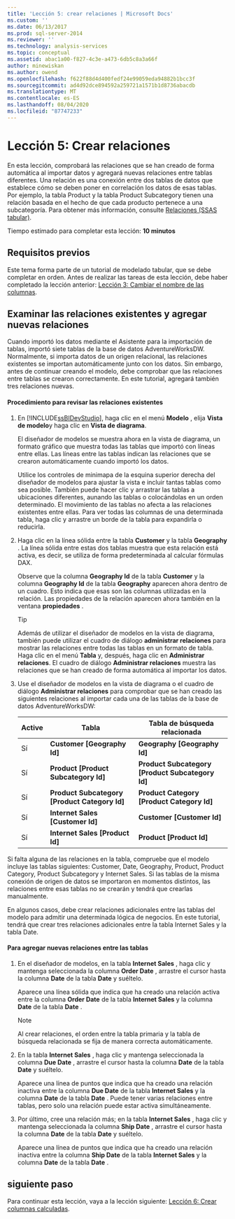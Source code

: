 ```yaml
---
title: 'Lección 5: crear relaciones | Microsoft Docs'
ms.custom: ''
ms.date: 06/13/2017
ms.prod: sql-server-2014
ms.reviewer: ''
ms.technology: analysis-services
ms.topic: conceptual
ms.assetid: abac1a00-f827-4c3e-a473-6db5c8a3a66f
author: minewiskan
ms.author: owend
ms.openlocfilehash: f622f88d4d400fedf24e99059eda94882b1bcc3f
ms.sourcegitcommit: ad4d92dce894592a259721a1571b1d8736abacdb
ms.translationtype: MT
ms.contentlocale: es-ES
ms.lasthandoff: 08/04/2020
ms.locfileid: "87747233"
---
```

# <a name="lesson-5-create-relationships"></a>Lección 5: Crear relaciones
  En esta lección, comprobará las relaciones que se han creado de forma automática al importar datos y agregará nuevas relaciones entre tablas diferentes. Una relación es una conexión entre dos tablas de datos que establece cómo se deben poner en correlación los datos de esas tablas. Por ejemplo, la tabla Product y la tabla Product Subcategory tienen una relación basada en el hecho de que cada producto pertenece a una subcategoría. Para obtener más información, consulte [Relaciones &#40;SSAS tabular&#41;](tabular-models/relationships-ssas-tabular.md).  
  
 Tiempo estimado para completar esta lección: **10 minutos**  
  
## <a name="prerequisites"></a>Requisitos previos  
 Este tema forma parte de un tutorial de modelado tabular, que se debe completar en orden. Antes de realizar las tareas de esta lección, debe haber completado la lección anterior: [Lección 3: Cambiar el nombre de las columnas](rename-columns.md).  
  
## <a name="review-existing-relationships-and-add-new-relationships"></a>Examinar las relaciones existentes y agregar nuevas relaciones  
 Cuando importó los datos mediante el Asistente para la importación de tablas, importó siete tablas de la base de datos AdventureWorksDW. Normalmente, si importa datos de un origen relacional, las relaciones existentes se importan automáticamente junto con los datos. Sin embargo, antes de continuar creando el modelo, debe comprobar que las relaciones entre tablas se crearon correctamente. En este tutorial, agregará también tres relaciones nuevas.  
  
#### <a name="to-review-existing-relationships"></a>Procedimiento para revisar las relaciones existentes  
  
1.  En [!INCLUDE[ssBIDevStudio](../includes/ssbidevstudio-md.md)], haga clic en el menú **Modelo** , elija **Vista de modelo**y haga clic en **Vista de diagrama**.  
  
     El diseñador de modelos se muestra ahora en la vista de diagrama, un formato gráfico que muestra todas las tablas que importó con líneas entre ellas. Las líneas entre las tablas indican las relaciones que se crearon automáticamente cuando importó los datos.  
  
     Utilice los controles de minimapa de la esquina superior derecha del diseñador de modelos para ajustar la vista e incluir tantas tablas como sea posible. También puede hacer clic y arrastrar las tablas a ubicaciones diferentes, aunando las tablas o colocándolas en un orden determinado. El movimiento de las tablas no afecta a las relaciones existentes entre ellas. Para ver todas las columnas de una determinada tabla, haga clic y arrastre un borde de la tabla para expandirla o reducirla.  
  
2.  Haga clic en la línea sólida entre la tabla **Customer** y la tabla **Geography** . La línea sólida entre estas dos tablas muestra que esta relación está activa, es decir, se utiliza de forma predeterminada al calcular fórmulas DAX.  
  
     Observe que la columna **Geography Id** de la tabla **Customer** y la columna **Geography Id** de la tabla **Geography** aparecen ahora dentro de un cuadro. Esto indica que esas son las columnas utilizadas en la relación. Las propiedades de la relación aparecen ahora también en la ventana **propiedades** .  
  
    > [!TIP]  
    >  Además de utilizar el diseñador de modelos en la vista de diagrama, también puede utilizar el cuadro de diálogo **administrar relaciones** para mostrar las relaciones entre todas las tablas en un formato de tabla. Haga clic en el menú **Tabla** y, después, haga clic en **Administrar relaciones**. El cuadro de diálogo **Administrar relaciones** muestra las relaciones que se han creado de forma automática al importar los datos.  
  
3.  Use el diseñador de modelos en la vista de diagrama o el cuadro de diálogo **Administrar relaciones** para comprobar que se han creado las siguientes relaciones al importar cada una de las tablas de la base de datos AdventureWorksDW:  
  
    |Active|Tabla|Tabla de búsqueda relacionada|  
    |------------|-----------|--------------------------|  
    |Sí|**Customer [Geography Id]**|**Geography [Geography Id]**|  
    |Sí|**Product [Product Subcategory Id]**|**Product Subcategory [Product Subcategory Id]**|  
    |Sí|**Product Subcategory [Product Category Id]**|**Product Category [Product Category Id]**|  
    |Sí|**Internet Sales [Customer Id]**|**Customer [Customer Id]**|  
    |Sí|**Internet Sales [Product Id]**|**Product [Product Id]**|  
  
 Si falta alguna de las relaciones en la tabla, compruebe que el modelo incluye las tablas siguientes: Customer, Date, Geography, Product, Product Category, Product Subcategory y Internet Sales. Si las tablas de la misma conexión de origen de datos se importaron en momentos distintos, las relaciones entre esas tablas no se crearán y tendrá que crearlas manualmente.  
  
 En algunos casos, debe crear relaciones adicionales entre las tablas del modelo para admitir una determinada lógica de negocios. En este tutorial, tendrá que crear tres relaciones adicionales entre la tabla Internet Sales y la tabla Date.  
  
#### <a name="to-add-new-relationships-between-tables"></a>Para agregar nuevas relaciones entre las tablas  
  
1.  En el diseñador de modelos, en la tabla **Internet Sales** , haga clic y mantenga seleccionada la columna **Order Date** , arrastre el cursor hasta la columna **Date** de la tabla **Date** y suéltelo.  
  
     Aparece una línea sólida que indica que ha creado una relación activa entre la columna **Order Date** de la tabla **Internet Sales** y la columna **Date** de la tabla **Date** .  
  
    > [!NOTE]  
    >  Al crear relaciones, el orden entre la tabla primaria y la tabla de búsqueda relacionada se fija de manera correcta automáticamente.  
  
2.  En la tabla **Internet Sales** , haga clic y mantenga seleccionada la columna **Due Date** , arrastre el cursor hasta la columna **Date** de la tabla **Date** y suéltelo.  
  
     Aparece una línea de puntos que indica que ha creado una relación inactiva entre la columna **Due Date** de la tabla **Internet Sales** y la columna **Date** de la tabla **Date** . Puede tener varias relaciones entre tablas, pero solo una relación puede estar activa simultáneamente.  
  
3.  Por último, cree una relación más; en la tabla **Internet Sales** , haga clic y mantenga seleccionada la columna **Ship Date** , arrastre el cursor hasta la columna **Date** de la tabla **Date** y suéltelo.  
  
     Aparece una línea de puntos que indica que ha creado una relación inactiva entre la columna **Ship Date** de la tabla **Internet Sales** y la columna **Date** de la tabla **Date** .  
  
## <a name="next-step"></a>siguiente paso  
 Para continuar esta lección, vaya a la lección siguiente: [Lección 6: Crear columnas calculadas](lesson-5-create-calculated-columns.md).  
  
  
